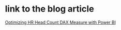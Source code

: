 # link  to the blog article
[Optimizing HR Head Count DAX Measure with Power BI](https://sergiomurru.com/2021/03/27/optimizing-hr-head-count-dax-measure-with-power-bi/)
